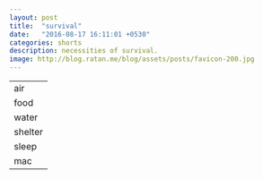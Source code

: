 ```yaml
---
layout: post
title:  "survival"
date:   "2016-08-17 16:11:01 +0530"
categories: shorts
description: necessities of survival.
image: http://blog.ratan.me/blog/assets/posts/favicon-200.jpg
---
```

<table cellpadding=10px>
<tr>
<td>
 <i class="fa fa-wifi fa-2x"></i> air
 </td>
 </tr>
 <tr>
<td>
  <i class="fa fa-cutlery fa-2x"></i> food
   </td>
 </tr>
 <tr>
<td>
  <i class="fa fa-tint fa-2x"></i> water
   </td>
 </tr>
 <tr>
<td>
  <i class="fa fa-home fa-2x"></i> shelter
   </td>
 </tr>
 <tr>
<td>
  <i class="fa fa-bed fa-2x"></i> sleep
  </td>
 </tr>
 <tr>
<td>
  <i class="fa fa-apple fa-2x"></i> mac
   </td>
 </tr>
</table>
